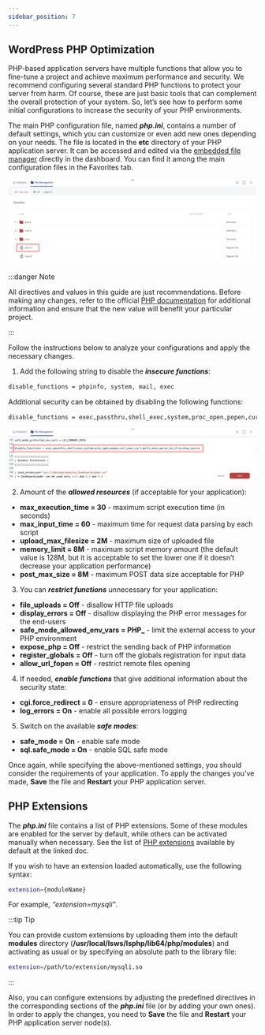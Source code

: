 ```yaml
---
sidebar_position: 7
---
```


## WordPress PHP Optimization
PHP-based application servers have multiple functions that allow you to fine-tune a project and achieve maximum performance and security. We recommend configuring several standard PHP functions to protect your server from harm. Of course, these are just basic tools that can complement the overall protection of your system. So, let’s see how to perform some initial configurations to increase the security of your PHP environments.

The main PHP configuration file, named ***php.ini***, contains a number of default settings, which you can customize or even add new ones depending on your needs. The file is located in the **etc** directory of your PHP application server. It can be accessed and edited via the [embedded file manager](1) directly in the dashboard. You can find it among the main configuration files in the Favorites tab.

<div style={{
    display:'flex',
    justifyContent: 'center',
    margin: '0 0 1rem 0'
}}>

![Locale Dropdown](./img/WordPressPHPOptimization/01-wordpress-phpini-configuration.png)

</div>

:::danger Note

All directives and values in this guide are just recommendations. Before making any changes, refer to the official [PHP documentation](1) for additional information and ensure that the new value will benefit your particular project.

:::

Follow the instructions below to analyze your configurations and apply the necessary changes.

1. Add the following string to disable the ***insecure functions***:

```bash
disable_functions = phpinfo, system, mail, exec
```

Additional security can be obtained by disabling the following functions:

```bash
disable_functions = exec,passthru,shell_exec,system,proc_open,popen,curl_exec,curl_multi_exec,parse_ini_file,show_source
```

<div style={{
    display:'flex',
    justifyContent: 'center',
    margin: '0 0 1rem 0'
}}>

![Locale Dropdown](./img/WordPressPHPOptimization/02-wordpress-phpini-disable-functions.png)

</div>

2. Amount of the ***allowed resources*** (if acceptable for your application):

- **max_execution_time = 30** - maximum script execution time (in seconds)
- **max_input_time = 60** - maximum time for request data parsing by each script
- **upload_max_filesize = 2M** - maximum size of uploaded file
- **memory_limit = 8M** - maximum script memory amount (the default value is 128M, but it is acceptable to set the lower one if it doesn’t decrease your application performance)
- **post_max_size = 8M** - maximum POST data size acceptable for PHP

3. You can ***restrict functions*** unnecessary for your application:

- **file_uploads = Off** - disallow HTTP file uploads
- **display_errors = Off** - disallow displaying the PHP error messages for the end-users
- **safe_mode_allowed_env_vars = PHP_** - limit the external access to your PHP environment
- **expose_php = Off** - restrict the sending back of PHP information
- **register_globals = Off** - turn off the globals registration for input data
- **allow_url_fopen = Off** - restrict remote files opening

4. If needed, ***enable functions*** that give additional information about the security state:

- **cgi.force_redirect = 0** - ensure appropriateness of PHP redirecting
- **log_errors = On** - enable all possible errors logging
5. Switch on the available ***safe modes***:

- **safe_mode = On** - enable safe mode
- **sql.safe_mode = On** - enable SQL safe mode

Once again, while specifying the above-mentioned settings, you should consider the requirements of your application. To apply the changes you’ve made, **Save** the file and **Restart** your PHP application server.

## PHP Extensions
The ***php.ini*** file contains a list of PHP extensions. Some of these modules are enabled for the server by default, while others can be activated manually when necessary. See the list of [PHP extensions](1) available by default at the linked doc.

If you wish to have an extension loaded automatically, use the following syntax:

```bash
extension={moduleName}
```

For example, *“extension=mysqli”*.

:::tip Tip

You can provide custom extensions by uploading them into the default **modules** directory (**/usr/local/lsws/lsphp/lib64/php/modules**) and activating as usual or by specifying an absolute path to the library file:

```bash
extension=/path/to/extension/mysqli.so
```
:::

Also, you can configure extensions by adjusting the predefined directives in the corresponding sections of the ***php.ini*** file (or by adding your own ones). In order to apply the changes, you need to **Save** the file and **Restart** your PHP application server node(s).


